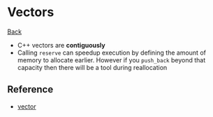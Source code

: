 # Vectors

[Back](../../index.md)

- C++ vectors are **contiguously**
- Calling `reserve` can speedup execution by defining the amount of memory to allocate earlier. However if you `push_back` beyond that capacity then there will be a tool during reallocation

## Reference

- [vector](https://en.cppreference.com/w/cpp/container/vector)
